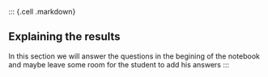 ::: {.cell .markdown}
## Explaining the results

In this section we will answer the questions in the begining of the notebook and maybe leave some room for the student to add his answers
:::
